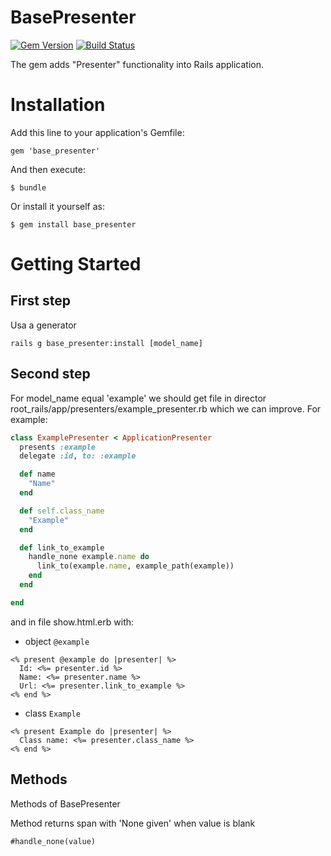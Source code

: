 # BasePresenter
[![Gem Version](https://badge.fury.io/rb/base_presenter.png)](http://badge.fury.io/rb/base_presenter) 
[![Build Status](https://travis-ci.org/raglub/base_presenter.png?branch=master)](https://travis-ci.org/raglub/base_presenter)

The gem adds "Presenter" functionality into Rails application.

# Installation

Add this line to your application's Gemfile:

    gem 'base_presenter'

And then execute:

    $ bundle

Or install it yourself as:

    $ gem install base_presenter

# Getting Started

## First step

Usa a generator

    rails g base_presenter:install [model_name]

## Second step

For model_name equal 'example' we should get file in director root_rails/app/presenters/example_presenter.rb which we can improve.
For example:

```ruby
class ExamplePresenter < ApplicationPresenter
  presents :example
  delegate :id, to: :example

  def name
    "Name"
  end

  def self.class_name
    "Example"
  end

  def link_to_example
    handle_none example.name do
      link_to(example.name, example_path(example))
    end
  end

end
```

and in file show.html.erb with:
* object `@example`

```erb
<% present @example do |presenter| %>
  Id: <%= presenter.id %>
  Name: <%= presenter.name %>
  Url: <%= presenter.link_to_example %>
<% end %>
```

* class `Example`

```erb
<% present Example do |presenter| %>
  Class name: <%= presenter.class_name %>
<% end %>
```

## Methods

Methods of BasePresenter

Method returns span with 'None given' when value is blank
```erb
#handle_none(value)
```
